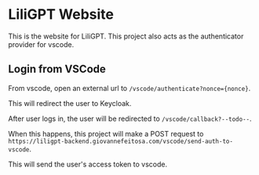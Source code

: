 # LiliGPT Website

This is the website for LiliGPT. This project also acts as the authenticator provider for vscode.

## Login from VSCode

From vscode, open an external url to `/vscode/authenticate?nonce={nonce}`.

This will redirect the user to Keycloak.

After user logs in, the user will be redirected to `/vscode/callback?--todo--`.

When this happens, this project will make a POST request to `https://liligpt-backend.giovannefeitosa.com/vscode/send-auth-to-vscode`.

This will send the user's access token to vscode.

